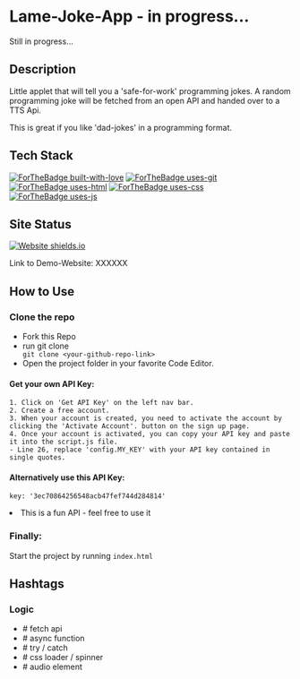 # Lame-Joke-App - in progress...

Still in progress...
 
## Description

Little applet that will tell you a 'safe-for-work' programming jokes.
A random programming joke will be fetched from an open API and handed over to a TTS Api.

This is great if you like 'dad-jokes' in a programming format.

## Tech Stack
[![ForTheBadge built-with-love](http://ForTheBadge.com/images/badges/built-with-love.svg)](https://github.com/sahiljamwal)
[![ForTheBadge uses-git](http://ForTheBadge.com/images/badges/uses-git.svg)](https://GitHub.com/)
[![ForTheBadge uses-html](http://ForTheBadge.com/images/badges/uses-html.svg)](http://ForTheBadge.com)
[![ForTheBadge uses-css](http://ForTheBadge.com/images/badges/uses-css.svg)](http://ForTheBadge.com)
[![ForTheBadge uses-js](http://ForTheBadge.com/images/badges/uses-js.svg)](http://ForTheBadge.com)

## Site Status
[![Website shields.io](https://img.shields.io/website-up-down-green-red/http/shields.io.svg)](http://shields.io/)

Link to Demo-Website:  XXXXXX

## How to Use

### Clone the repo
<ul>
<li>Fork this Repo </li>
<li>run git clone <YOUR-REPO-LINK></li>
<code>git clone &ltyour-github-repo-link&gt</code>
<li>Open the project folder in your favorite Code Editor.</li>
</ul>

#### Get your own API Key:
    1. Click on 'Get API Key' on the left nav bar.
    2. Create a free account.
    3. When your account is created, you need to activate the account by clicking the 'Activate Account'. button on the sign up page.
    4. Once your account is activated, you can copy your API key and paste it into the script.js file.
    - Line 26, replace 'config.MY_KEY' with your API key contained in single quotes.

#### Alternatively use this API Key:
<code>key: '3ec70864256548acb47fef744d284814'</code>
<li>This is a fun API - feel free to use it</li>

### Finally:
Start the project by running <code>index.html</code>

## Hashtags

### Logic
- \# fetch api
- \# async function
- \# try / catch
- \# css loader / spinner
- \# audio element

